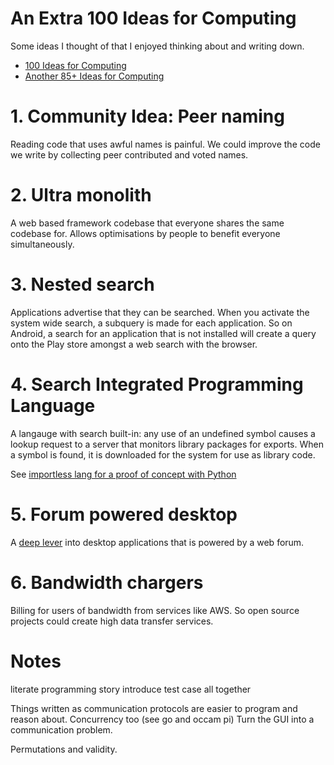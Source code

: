 # An Extra 100 Ideas for Computing

Some ideas I thought of that I enjoyed thinking about and writing down.

* [100 Ideas for Computing](https://github.com/samsquire/ideas)
* [Another 85+ Ideas for Computing](https://github.com/samsquire/ideas2)

# 1. Community Idea: Peer naming

Reading code that uses awful names is painful. We could improve the code we write by collecting peer contributed and voted names.

# 2. Ultra monolith

A web based framework codebase that everyone shares the same codebase for. Allows optimisations by people to benefit everyone simultaneously.

# 3. Nested search

Applications advertise that they can be searched. When you activate the system wide search, a subquery is made for each application. So on Android, a search for an application that is not installed will create a query onto the Play store amongst a web search with the browser.

# 4. Search Integrated Programming Language

A langauge with search built-in: any use of an undefined symbol causes a lookup request to a server that monitors library packages for exports. When a symbol is found, it is downloaded for the system for use as library code.

See [importless lang for a proof of concept with Python](https://github.com/samsquire/importless-lang)

# 5. Forum powered desktop

A [deep lever](https://github.com/samsquire/ideas2#99-deep-lever--testing-in-the-field) into desktop applications that is powered by a web forum.

# 6. Bandwidth chargers

Billing for users of bandwidth from services like AWS. So open source projects could create high data transfer services.

# Notes

literate programming story introduce test case all together

Things written as communication protocols are easier to program and reason about. Concurrency too (see go and occam pi)
Turn the GUI into a communication problem.

Permutations and validity.
